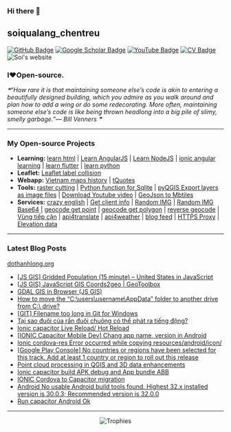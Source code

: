 ### Hi there 👋

## soiqualang_chentreu

[![GitHub Badge](https://img.shields.io/github/followers/soiqualang?style=social)](https://github.com/soiqualang?tab=followers)
[![Google Scholar Badge](https://img.shields.io/badge/Google-Scholar-lightgrey)](https://scholar.google.com/citations?user=M2rJ9t8AAAAJ&hl=en)
[![YouTube Badge](https://img.shields.io/badge/My-YouTube-red)](https://www.youtube.com/channel/UCVMwejzVTfpYQ9qFxOLF2lQ)
[![CV Badge](https://img.shields.io/badge/My-CV-critical)](https://dothanhlong.org/do-thanh-longs-cv/)
![Soi's website](https://img.shields.io/badge/soiqualang-website-red)
<!-- [![CV Badge](https://img.shields.io/badge/My-CV-critical)](http://girs.vn/vi/thong-tin-thanh-vien/23/thanh-long-do.html) -->

### I❤Open-source.

<!-- - 🔭 I’m currently working on ...
- 🌱 I’m currently learning ...
- 👯 I’m looking to collaborate on ...
- 🤔 I’m looking for help with ...
- 💬 Ask me about ...
- 📫 How to reach me: ...
- 😄 Pronouns: ...
- ⚡ Fun fact: ... -->

<!--STARTS_HERE_QUOTE_README-->
<i>❝“How rare it is that maintaining someone else’s code is akin to entering a beautifully designed building, which you admire as you walk around and plan how to add a wing or do some redecorating. More often, maintaining someone else’s code is like being thrown headlong into a big pile of slimy, smelly garbage.”— Bill Venners   ❞</i>
<!--ENDS_HERE_QUOTE_README-->

---

### My Open-source Projects

- **Learning:** 
[learn html](https://github.com/soiqualang/learn_html) | 
[Learn AngularJS](https://github.com/soiqualang/Learn_AngularJS) | 
[Learn NodeJS](https://github.com/soiqualang/hoc_nodejs) | 
[ionic angular learning](https://github.com/soiqualang/ionic_angular_learning) | 
[learn flutter](https://github.com/soiqualang/learn_flutter) | 
[learn python](https://github.com/soiqualang/colab)
- **Leaflet:** 
[Leaflet label collision](https://github.com/soiqualang/label_collision_leaflet_v2)
- **Webapp:** 
[Vietnam maps history](https://github.com/soiqualang/Vietnam_map_history) | 
[tQuotes](https://soiqualang.github.io/tQuotes/)
- **Tools:** 
[raster cutting](https://github.com/soiqualang/raster_cutting) | 
[Python function for Sqlite](https://github.com/soiqualang/Py4Sqlite3) | 
[pyQGIS Export layers as image files](https://github.com/soiqualang/test_pyQGIS) | 
[Download Youtube video](https://github.com/soiqualang/TYoutube) | 
[GeoJson to Mbtiles](https://github.com/soiqualang/geojson2mbtiles)
- **Services:** 
[crazy english](https://github.com/soiqualang/crazy_english) | 
[Get client info](https://github.com/soiqualang/api4client_info) | 
[Random IMG](https://api.dothanhlong.org/api4img?imgsize=200) | 
[Random IMG Base64](https://api.dothanhlong.org/api4img?imgsize=200&base64) | 
[geocode get point](https://api.dothanhlong.org/api4geocode/geocoding/?t=osm&p=1&q=nhà%20thờ%20Đức%20Bà,%20Hồ%20Chí%20Minh) | 
[geocode get polygon](https://api.dothanhlong.org/api4geocode/geocoding/?t=osm&q=nhà%20thờ%20Đức%20Bà,%20Hồ%20Chí%20Minh) | 
[reverse geocode](https://api.dothanhlong.org/api4geocode/reverse?t=osm&lat=18.6583811&lon=105.6950847) | 
[Vùng tiếp cận](https://api.dothanhlong.org/api4gis/?driving&pisochrones&lat=10.78866402050739&lon=106.68716916275118&timerange=120) | 
[api4translate](https://api.dothanhlong.org/api4translate/?q=Pressure&f=en-US&t=vi) | 
[api4weather](https://api.dothanhlong.org/api4weather/?v2&lat=14.56&lon=108.7) | 
[blog feed](http://s1.dothanhlong.org:10025/myblogfeed) | 
[HTTPS Proxy](https://api.dothanhlong.org/proxy.php?url=https://vnexpress.net/gia-xang-dau-dong-loat-tang-manh-4377225.html) | 
[Elevation data](https://api.opentopodata.org/v1/srtm30m?locations=21.503417,%20104.247980)


<!--
- **Linux:** [manjaro-linux](https://github.com/giswqs/manjaro-linux)
- **R packages:** [whiteboxR](https://github.com/giswqs/whiteboxR)
- **Python packages:** [geemap](https://github.com/giswqs/geemap) | [lidar](https://github.com/giswqs/lidar) | [whitebox-python](https://github.com/giswqs/whitebox) | [geospatial](https://github.com/giswqs/geospatial)
- **ArcGIS Toolboxes:** [WhiteboxTools-ArcGIS](https://github.com/giswqs/WhiteboxTools-ArcGIS) | [Depression Analysis Toolbox](https://github.com/giswqs/Depression-Analysis-Toolbox) | [Wetland Hydrology Analyst](https://github.com/giswqs/Wetland-Hydrology-Analyst-Toolbox)
- **Google Earth Engine:** [Awesome-GEE](https://github.com/giswqs/Awesome-GEE) | [earthengine-py-notebooks](https://github.com/giswqs/earthengine-py-notebooks) | [qgis-earthengine-examples](https://github.com/giswqs/qgis-earthengine-examples) | [earthengine-apps](https://github.com/giswqs/earthengine-apps)
-->

---
### Latest Blog Posts

[dothanhlong.org](https://dothanhlong.org/soiqualang_chentreu/)

<!-- BLOG-POST-LIST:START -->
- [[JS GIS] Gridded Population &lpar;15 minute&rpar; – United States in JavaScript](https://dothanhlong.org/js-gis-gridded-population-15-minute-united-states-in-javascript/)
- [[JS GIS] JavaScript GIS Coords2geo | GeoToolbox](https://dothanhlong.org/js-gis-javascript-gis-coords2geo-geotoolbox/)
- [GDAL GIS in Browser &lpar;JS GIS&rpar;](https://dothanhlong.org/gdal-gis-in-browser-js-gis-geotoolbox/)
- [How to move the “C:\users\username\AppData” folder to another drive from C:\ drive?](https://dothanhlong.org/how-to-move-the-cusersusernameappdata-folder-to-another-drive-from-c-drive/)
- [[GIT] Filename too long in Git for Windows](https://dothanhlong.org/git-filename-too-long-in-git-for-windows/)
- [Tại sao đuôi của rắn đuôi chuông có thể phát ra tiếng động?](https://dothanhlong.org/tai-sao-duoi-cua-ran-duoi-chuong-co-the-phat-ra-tieng-dong/)
- [Ionic capacitor Live Reload/ Hot Reload](https://dothanhlong.org/ionic-capacitor-live-reload-hot-reload/)
- [[IONIC Capacitor Mobile Dev] Chang app name, version in Android](https://dothanhlong.org/ionic-capacitor-mobile-dev-chang-app-name-version-in-android/)
- [Ionic cordova-res Error occurred while copying resources/android/icon/](https://dothanhlong.org/ionic-cordova-res-error-occurred-while-copying-resources-android-icon/)
- [[Google Play Console] No countries or regions have been selected for this track. Add at least 1 country or region to roll out this release](https://dothanhlong.org/google-play-console-no-countries-or-regions-have-been-selected-for-this-track-add-at-least-1-country-or-region-to-roll-out-this-release/)
- [Point cloud processing in QGIS and 3D data enhancements](https://dothanhlong.org/point-cloud-processing-in-qgis-and-3d-data-enhancements/)
- [Ionic capacitor build APK debug and App bundle ABB](https://dothanhlong.org/ionic-capacitor-build-apk-debug-and-app-bundle-abb/)
- [IONIC Cordova to Capacitor migration](https://dothanhlong.org/ionic-cordova-to-capacitor-migration/)
- [Android No usable Android build tools found. Highest 32.x installed version is 30.0.3; Recommended version is 32.0.0](https://dothanhlong.org/android-no-usable-android-build-tools-found-highest-32-x-installed-version-is-30-0-3-recommended-version-is-32-0-0/)
- [Run capacitor Android Ok](https://dothanhlong.org/run-capacitor-android-ok/)
<!-- BLOG-POST-LIST:END -->

---

<!-- <a href="https://github.com/soiqualang/soiqualang"><img alt="soiqualang's activity graph" src="https://activity-graph.herokuapp.com/graph?username=soiqualang&bg_color=0e2239&color=58a6ff&line=114a88&point=58a6ff&hide_border=true" /></a> -->



<!-- ![Anurag's github stats](https://github-readme-stats.vercel.app/api?username=soiqualang&show_icons=true&count_private=true) -->
<!-- [![Top Langs](https://github-readme-stats.vercel.app/api/top-langs/?username=soiqualang&langs_count=8&layout=compact)](https://github.com/soiqualang/Py4Sqlite3) -->
<!-- ![Top Langs](https://github-readme-stats.vercel.app/api/top-langs/?username=giswqs&hide_langs_below=10) -->




<!--
**soiqualang/soiqualang** is a ✨ _special_ ✨ repository because its `README.md` (this file) appears on your GitHub profile.

Here are some ideas to get you started:

- 🔭 I’m currently working on ...
- 🌱 I’m currently learning ...
- 👯 I’m looking to collaborate on ...
- 🤔 I’m looking for help with ...
- 💬 Ask me about ...
- 📫 How to reach me: ...
- 😄 Pronouns: ...
- ⚡ Fun fact: ...

https://fsymbols.com/heart/
-->

<p align="center">
  <img alig src="https://github-profile-trophy.vercel.app/?username=soiqualang&theme=onedark&&margin-w=12&column=6&rank=SSS,SS,S,AAA,AA,A,B,C&no-frame=true" alt="Trophies" />
</p>
